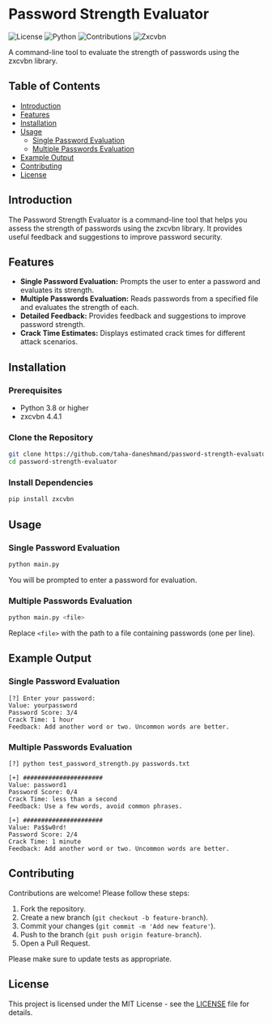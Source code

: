 # Password Strength Evaluator

![License](https://img.shields.io/github/license/taha-daneshmand/password-strength-evaluator)
![Python](https://img.shields.io/badge/Python-3.8%2B-blue)
![Contributions](https://img.shields.io/badge/Contributions-Welcome-brightgreen)
![Zxcvbn](https://img.shields.io/badge/Zxcvbn-4.4.1-orange)

A command-line tool to evaluate the strength of passwords using the zxcvbn library.

## Table of Contents

- [Introduction](#introduction)
- [Features](#features)
- [Installation](#installation)
- [Usage](#usage)
  - [Single Password Evaluation](#single-password-evaluation)
  - [Multiple Passwords Evaluation](#multiple-passwords-evaluation)
- [Example Output](#example-output)
- [Contributing](#contributing)
- [License](#license)

## Introduction

The Password Strength Evaluator is a command-line tool that helps you assess the strength of passwords using the zxcvbn library. It provides useful feedback and suggestions to improve password security.

## Features

- **Single Password Evaluation:** Prompts the user to enter a password and evaluates its strength.
- **Multiple Passwords Evaluation:** Reads passwords from a specified file and evaluates the strength of each.
- **Detailed Feedback:** Provides feedback and suggestions to improve password strength.
- **Crack Time Estimates:** Displays estimated crack times for different attack scenarios.

## Installation

### Prerequisites

- Python 3.8 or higher
- zxcvbn 4.4.1

### Clone the Repository

```bash
git clone https://github.com/taha-daneshmand/password-strength-evaluator.git
cd password-strength-evaluator
```

### Install Dependencies

```bash
pip install zxcvbn
```

## Usage

### Single Password Evaluation

```bash
python main.py
```

You will be prompted to enter a password for evaluation.

### Multiple Passwords Evaluation

```bash
python main.py <file>
```

Replace `<file>` with the path to a file containing passwords (one per line).

## Example Output

### Single Password Evaluation

```
[?] Enter your password:
Value: yourpassword
Password Score: 3/4
Crack Time: 1 hour
Feedback: Add another word or two. Uncommon words are better.
```

### Multiple Passwords Evaluation

```
[?] python test_password_strength.py passwords.txt

[+] ######################
Value: password1
Password Score: 0/4
Crack Time: less than a second
Feedback: Use a few words, avoid common phrases.

[+] ######################
Value: Pa$$w0rd!
Password Score: 2/4
Crack Time: 1 minute
Feedback: Add another word or two. Uncommon words are better.
```

## Contributing

Contributions are welcome! Please follow these steps:

1. Fork the repository.
2. Create a new branch (`git checkout -b feature-branch`).
3. Commit your changes (`git commit -m 'Add new feature'`).
4. Push to the branch (`git push origin feature-branch`).
5. Open a Pull Request.

Please make sure to update tests as appropriate.

## License

This project is licensed under the MIT License - see the [LICENSE](LICENSE) file for details.
